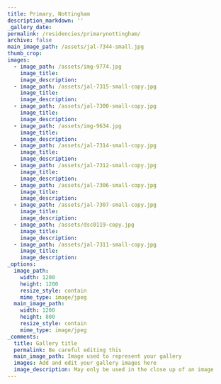 ```yaml
---
title: Primary, Nottingham
description_markdown: ''
_gallery_date:
permalink: /residencies/primarynottingham/
archive: false
main_image_path: /assets/jal-7344-small.jpg
thumb_crop:
images:
  - image_path: /assets/img-9774.jpg
    image_title:
    image_description:
  - image_path: /assets/jal-7315-small-copy.jpg
    image_title:
    image_description:
  - image_path: /assets/jal-7300-small-copy.jpg
    image_title:
    image_description:
  - image_path: /assets/img-9634.jpg
    image_title:
    image_description:
  - image_path: /assets/jal-7314-small-copy.jpg
    image_title:
    image_description:
  - image_path: /assets/jal-7312-small-copy.jpg
    image_title:
    image_description:
  - image_path: /assets/jal-7306-small-copy.jpg
    image_title:
    image_description:
  - image_path: /assets/jal-7307-small-copy.jpg
    image_title:
    image_description:
  - image_path: /assets/dsc0119-copy.jpg
    image_title:
    image_description:
  - image_path: /assets/jal-7311-small-copy.jpg
    image_title:
    image_description:
_options:
  image_path:
    width: 1200
    height: 1200
    resize_style: contain
    mime_type: image/jpeg
  main_image_path:
    width: 1200
    height: 800
    resize_style: contain
    mime_type: image/jpeg
_comments:
  title: Gallery title
  permalink: Be careful editing this
  main_image_path: Image used to represent your gallery
  images: Add and edit your gallery images here
  image_description: May only be used in the close up of an image
---
```

